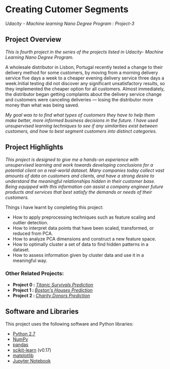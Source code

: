 # Creating Cutomer Segments
*Udacity - Machine learning Nano Degree Program : Project-3*

## Project Overview
*This is fourth project in the series of the projects listed in Udacity- Machine Learning Nano Degree Program.*

A wholesale distributor in Lisbon, Portugal  recently tested a change to their delivery method for some customers, by moving from a morning delivery service five days a week to a cheaper evening delivery service three days a week.Initial testing did not discover any significant unsatisfactory results, so they implemented the cheaper option for all customers. Almost immediately, the distributor began getting complaints about the delivery service change and customers were canceling deliveries — losing the distributor more money than what was being saved. 

*My goal was to  to find what types of customers they have to help them make better, more informed business decisions in the future. I have used unsupervised learning techniques to see if any similarities exist between customers, and how to best segment customers into distinct categories.*

## Project Highlights
*This project is designed to give me a hands-on experience with unsupervised learning and work towards developing conclusions for a potential client on a real-world dataset. Many companies today collect vast amounts of data on customers and clients, and have a strong desire to understand the meaningful relationships hidden in their customer base. Being equipped with this information can assist a company engineer future products and services that best satisfy the demands or needs of their customers.*

Things i have learnt by completing this project:
* How to apply preprocessing techniques such as feature scaling and outlier detection.
* How to interpret data points that have been scaled, transformed, or reduced from PCA.
* How to analyze PCA dimensions and construct a new feature space.
* How to optimally cluster a set of data to find hidden patterns in a dataset.
* How to assess information given by cluster data and use it in a meaningful way.

### Other Related Projects:
* <strong> Project 0 : </strong> *[Titanic Survivals Prediction](https://github.com/Rajat-dhyani/titanic_survival)*
* <strong> Project 1 : </strong> *[Boston's Houses Prediction](https://github.com/Rajat-dhyani/boston_housing)*
* <strong> Project 2 : </strong> *[Charity Donors Prediction](https://github.com/Rajat-dhyani/charity_donors)*

## Software and Libraries
This project uses the following software and Python libraries:

* [Python 2.7](https://www.python.org/download/releases/2.7/)
* [NumPy](http://www.numpy.org/)
* [pandas](http://pandas.pydata.org/)
* [scikit-learn](http://scikit-learn.org/0.17/install.html) (v0.17)
* [matplotlib](http://matplotlib.org/)
* [Jupyter Notebook](http://ipython.org/notebook.html)

